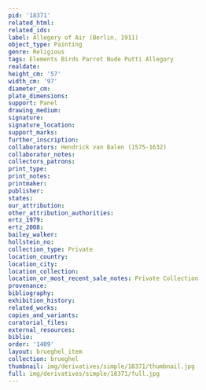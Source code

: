 ```yaml
---
pid: '18371'
related_html: 
related_ids: 
label: Allegory of Air (Berlin, 1911)
object_type: Painting
genre: Religious
tags: Elements Birds Parrot Nude Putti Allegory
realdate: 
height_cm: '57'
width_cm: '97'
diameter_cm: 
plate_dimensions: 
support: Panel
drawing_medium: 
signature: 
signature_location: 
support_marks: 
further_inscription: 
collaborators: Hendrick van Balen (1575-1632)
collaborator_notes: 
collectors_patrons: 
print_type: 
print_notes: 
printmaker: 
publisher: 
states: 
our_attribution: 
other_attribution_authorities: 
ertz_1979: 
ertz_2008: 
bailey_walker: 
hollstein_no: 
collection_type: Private
location_country: 
location_city: 
location_collection: 
location_or_most_recent_sale_notes: Private Collection
provenance: 
bibliography: 
exhibition_history: 
related_works: 
copies_and_variants: 
curatorial_files: 
external_resources: 
biblio: 
order: '1409'
layout: brueghel_item
collection: brueghel
thumbnail: img/derivatives/simple/18371/thumbnail.jpg
full: img/derivatives/simple/18371/full.jpg
---
```

